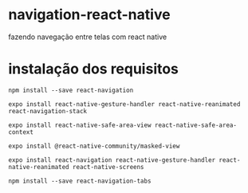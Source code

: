 # navigation-react-native
fazendo navegação entre telas com react native

# instalação dos requisitos
    npm install --save react-navigation

    expo install react-native-gesture-handler react-native-reanimated react-navigation-stack

    expo install react-native-safe-area-view react-native-safe-area-context

    expo install @react-native-community/masked-view

    expo install react-navigation react-native-gesture-handler react-native-reanimated react-native-screens
    
    npm install --save react-navigation-tabs
